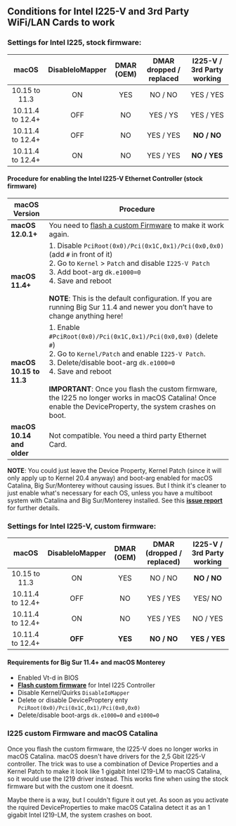 ## Conditions for Intel I225-V and 3rd Party WiFi/LAN Cards to work

### Settings for Intel I225, stock firmware:

macOS            |DisableIoMapper|DMAR (OEM) |DMAR dropped / replaced | I225-V / 3rd Party working|
:---------------:|:-------------:|:---------:|:----------------------:|:-------------------------:|
10.15 to 11.3    | ON            | YES       | NO / NO                | YES / YES
10.11.4 to 12.4+ | OFF           | NO        | YES / YS               | YES / YES
10.11.4 to 12.4+ | OFF           | NO        | YES / YES              | **NO / NO**
10.11.4 to 12.4+ | ON            | NO        | YES / YES              | **NO / YES**


#### Procedure for enabling the Intel I225-V Ethernet Controller (stock firmware)

|macOS Version|Procedure|
|-------------|---------|
**macOS 12.0.1+**| You need to [flash a custom Firmware](https://github.com/5T33Z0/Gigabyte-Z490-Vision-G-Hackintosh-OpenCore/blob/main/I225-V_FIX.md) to make it work again.
**macOS 11.4+**|	1. Disable `PciRoot(0x0)/Pci(0x1C,0x1)/Pci(0x0,0x0)` (add `#` in front of it)</br>2. Go to `Kernel` > `Patch` and disable `I225-V Patch` </br> 3. Add boot-arg `dk.e1000=0`</br> 4. Save and reboot</br></br>**NOTE**: This is the default configuration. If you are running Big Sur 11.4 and newer you don’t have to change anything here!
**macOS 10.15 to 11.3**|1. Enable `#PciRoot(0x0)/Pci(0x1C,0x1)/Pci(0x0,0x0)` (delete `#`)</br> 2. Go to `Kernel/Patch` and enable `I225-V Patch`.</br> 3. Delete/disable boot-arg `dk.e1000=0`</br> 4. Save and reboot</br></br>**IMPORTANT**: Once you flash the custom firmware, the I225 no longer works in macOS Catalina! Once enable the DeviceProperty, the system crashes on boot.
**macOS 10.14 and older**| Not compatible. You need a third party Ethernet Card.
	
**NOTE**: You could just leave the Device Property, Kernel Patch (since it will only apply up to Kernel 20.4 anyway) and boot-arg enabled for macOS Catalina, Big Sur/Monterey without causing issues. But I think it's cleaner to just enable what's necessary for each OS, unless you have a multiboot system with Catalina and Big Sur/Monterey installed. See this [**issue report**](https://github.com/dortania/bugtracker/issues/213) for further details.

### Settings for Intel I225-V, custom firmware:

macOS            |DisableIoMapper|DMAR (OEM)|DMAR (dropped / replaced)| I225-V / 3rd Party working|
:---------------:|:-------------:|:--------:|:-----------------------:|:-------------------------:
10.15 to 11.3    | ON            | YES      | NO / NO                 | **NO / NO**
10.11.4 to 12.4+ | OFF           | NO       | YES / YES               | YES/ NO
10.11.4 to 12.4+ | ON            | NO       | YES / YES               | NO / YES
10.11.4 to 12.4+ | **OFF**       | **YES**  | **NO / NO**             | **YES / YES**

#### Requirements for Big Sur 11.4+ and macOS Monterey
- Enabled Vt-d in BIOS
- [**Flash custom firmware**](https://github.com/5T33Z0/Gigabyte-Z490-Vision-G-Hackintosh-OpenCore/blob/main/I225-V_FIX.md) for Intel I225 Controller
- Disable Kernel/Quirks `DisableIoMapper`
- Delete or disable DeviceProptery enty `PciRoot(0x0)/Pci(0x1C,0x1)/Pci(0x0,0x0)`
- Delete/disable boot-args `dk.e1000=0` and `e1000=0`

### I225 custom Firmware and macOS Catalina

Once you flash the custom firmware, the I225-V does no longer works in macOS Catalina. macOS doesn't have drivers for the 2,5 Gbit I225-V controller. The trick was to use a combination of Device Properties and a Kernel Patch to make it look like 1 gigabit Intel I219-LM to macOS Catalina, so it would use the I219 driver instead. This works fine when using the stock firmware but with the custom one it doesnt.

Maybe there is a way, but I couldn't figure it out yet. As soon as you activate the rquired DeviceProperties to make macOS Catalina detect it as an 1 gigabit Intel I219-LM, the system crashes on boot.
